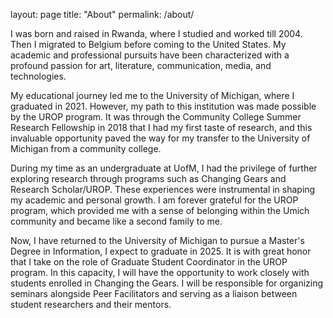 layout: page
title: "About"
permalink: /about/

I was born and raised in Rwanda, where I studied and worked till 2004. Then I migrated to Belgium before coming to the United States. My academic and professional pursuits have been characterized with a profound passion for art, literature, communication, media, and technologies.

My educational journey led me to the University of Michigan, where I graduated in 2021. However, my path to this institution was made possible by the UROP program. It was through the Community College Summer Research Fellowship in 2018 that I had my first taste of research, and this invaluable opportunity paved the way for my transfer to the University of Michigan from a community college.

During my time as an undergraduate at UofM, I had the privilege of further exploring research through programs such as Changing Gears and Research Scholar/UROP. These experiences were instrumental in shaping my academic and personal growth. I am forever grateful for the UROP program, which provided me with a sense of belonging within the Umich community and became like a second family to me.

Now, I have returned to the University of Michigan to pursue a Master's Degree in Information, I expect to graduate in 2025. It is with great honor that I take on the role of Graduate Student Coordinator in the UROP program. In this capacity, I will have the opportunity to work closely with students enrolled in Changing the Gears. I will be responsible for organizing seminars alongside Peer Facilitators and serving as a liaison between student researchers and their mentors.
